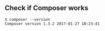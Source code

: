 ##  Check if Composer works

```
$ composer --version
Composer version 1.3.2 2017-01-27 18:23:41
```
